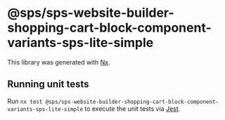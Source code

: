 # @sps/sps-website-builder-shopping-cart-block-component-variants-sps-lite-simple

This library was generated with [Nx](https://nx.dev).

## Running unit tests

Run `nx test @sps/sps-website-builder-shopping-cart-block-component-variants-sps-lite-simple` to execute the unit tests via [Jest](https://jestjs.io).
